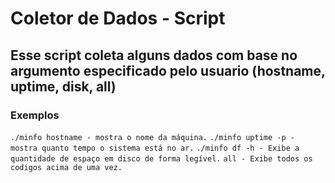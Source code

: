 # Coletor de Dados - Script
## Esse script coleta alguns dados com base no argumento especificado pelo usuario (hostname, uptime, disk, all)

### Exemplos   
 ```./minfo hostname - mostra o nome da máquina.```
 ```./minfo uptime -p - mostra quanto tempo o sistema está no ar.```
  ```./minfo df -h - Exibe a quantidade de espaço em disco de forma legível.```
 ```all - Exibe todos os codigos acima de uma vez.```
 

    
